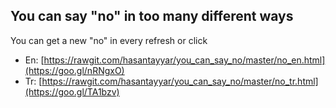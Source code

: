 ## You can say "no" in too many different ways

You can get a new "no" in every refresh or click

- En: [https://rawgit.com/hasantayyar/you_can_say_no/master/no_en.html](https://goo.gl/nRNgxO)
- Tr: [https://rawgit.com/hasantayyar/you_can_say_no/master/no_tr.html](https://goo.gl/TA1bzv)
